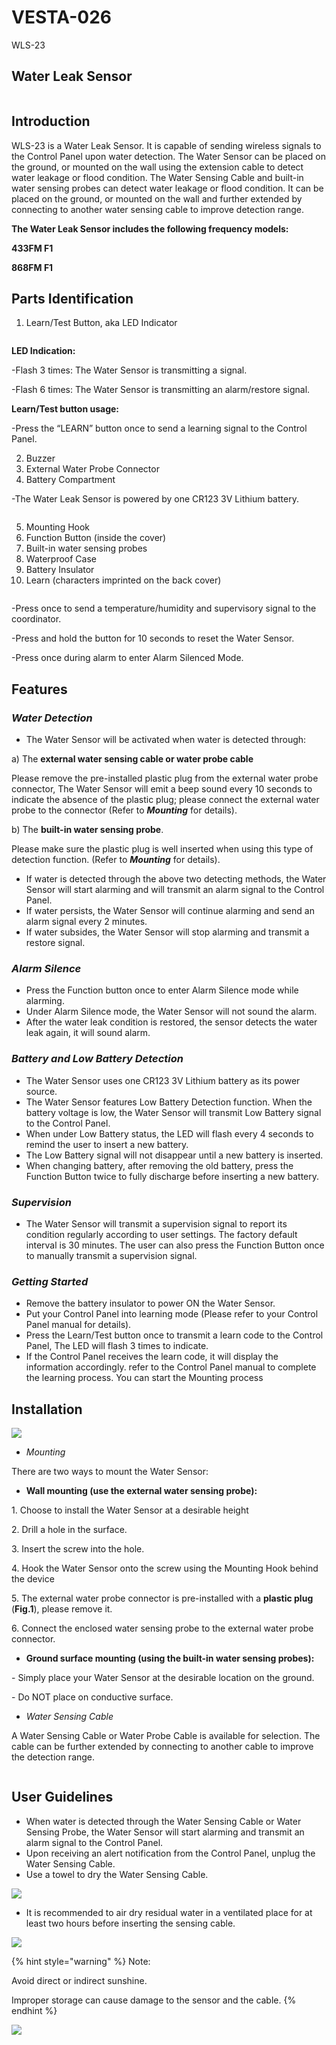 # VESTA-026

WLS-23

## Water Leak Sensor&#x20;

<figure><img src=".gitbook/assets/image (22) (1).png" alt=""><figcaption></figcaption></figure>

## Introduction

WLS-23 is a Water Leak Sensor. It is capable of sending wireless signals to the Control Panel upon water detection. The Water Sensor can be placed on the ground, or mounted on the wall using the extension cable to detect water leakage or flood condition. The Water Sensing Cable and built-in water sensing probes can detect water leakage or flood condition. It can be placed on the ground, or mounted on the wall and further extended by connecting to another water sensing cable to improve detection range.

**The Water Leak Sensor includes the following frequency models:**

**433FM F1**

**868FM F1**

## Parts Identification

1. Learn/Test Button, aka LED Indicator&#x20;

<figure><img src=".gitbook/assets/1 (119).png" alt=""><figcaption></figcaption></figure>

&#x20;           **LED Indication:**

&#x20;             -Flash 3 times: The Water Sensor is transmitting a signal.

&#x20;             -Flash 6 times: The Water Sensor is transmitting an alarm/restore signal.

&#x20;          **Learn/Test button usage:**

&#x20;             -Press the “LEARN” button once to send a learning signal to the Control Panel.

2. Buzzer
3. External Water Probe Connector
4. Battery Compartment

&#x20;            -The Water Leak Sensor is powered by one CR123 3V Lithium battery.

<figure><img src=".gitbook/assets/2 (128).png" alt=""><figcaption></figcaption></figure>

5. Mounting Hook
6. Function Button (inside the cover)
7. Built-in water sensing probes
8. Waterproof Case
9. Battery Insulator
10. Learn (characters imprinted on the back cover)

<figure><img src=".gitbook/assets/3 (116).png" alt=""><figcaption></figcaption></figure>

&#x20;      -Press once to send a temperature/humidity and supervisory signal to the coordinator.

&#x20;      -Press and hold the button for 10 seconds to reset the Water Sensor.

&#x20;      -Press once during alarm to enter Alarm Silenced Mode.

## Features

### _**Water Detection**_

* The Water Sensor will be activated when water is detected through:

&#x20;       a) The **external water sensing cable or water probe cable**

&#x20;                Please remove the pre-installed plastic plug from the external water probe connector, The Water Sensor will emit a beep sound every 10 seconds to indicate the absence of the plastic plug; please connect the external water probe to the connector (Refer to _**Mounting**_ for details).

&#x20;       b) The **built-in water sensing probe**.

&#x20;               Please make sure the plastic plug is well inserted when using this type of detection function.   (Refer to _**Mounting**_ for details).

* If water is detected through the above two detecting methods, the Water Sensor will start alarming and will transmit an alarm signal to the Control Panel.
* If water persists, the Water Sensor will continue alarming and send an alarm signal every 2 minutes.
* If water subsides, the Water Sensor will stop alarming and transmit a restore signal.

### _**Alarm Silence**_

* Press the Function button once to enter Alarm Silence mode while alarming.
* Under Alarm Silence mode, the Water Sensor will not sound the alarm.
* After the water leak condition is restored, the sensor detects the water leak again, it will sound alarm.

### _Battery and Low Battery Detection_

* The Water Sensor uses one CR123 3V Lithium battery as its power source.
* The Water Sensor features Low Battery Detection function. When the battery voltage is low, the Water Sensor will transmit Low Battery signal to the Control Panel.
* When under Low Battery status, the LED will flash every 4 seconds to remind the user to insert a new battery.
* The Low Battery signal will not disappear until a new battery is inserted.
* When changing battery, after removing the old battery, press the Function Button twice to fully discharge before inserting a new battery.

### _**Supervision**_

* The Water Sensor will transmit a supervision signal to report its condition regularly according to user settings. The factory default interval is 30 minutes. The user can also press the Function Button once to manually transmit a supervision signal.

### _Getting Started_

* Remove the battery insulator to power ON the Water Sensor.
* Put your Control Panel into learning mode (Please refer to your Control Panel manual for details).
* Press the Learn/Test button once to transmit a learn code to the Control Panel, The LED will flash 3 times to indicate.
* If the Control Panel receives the learn code, it will display the information accordingly. refer to the Control Panel manual to complete the learning process. You can start the Mounting process

## Installation

![](<.gitbook/assets/1 (12).jpeg>)

* _Mounting_

There are two ways to mount the Water Sensor:

* **Wall mounting (use the external water sensing probe):**

&#x20;        1\. Choose to install the Water Sensor at a desirable height

&#x20;        2\.  Drill a hole in the surface.

&#x20;        3\. Insert the screw into the hole.

&#x20;        4\. Hook the Water Sensor onto the screw using the Mounting Hook behind the device

&#x20;        5\. The external water probe connector is pre-installed with a **plastic plug** (**Fig.1**), please remove it.

&#x20;        6\. Connect the enclosed water sensing probe to the external water probe connector.

* **Ground surface mounting (using the built-in water sensing probes):**

&#x20;       \- Simply place your Water Sensor at the desirable location on the ground.

&#x20;       \- Do NOT place on conductive surface.

* _Water Sensing Cable_

A Water Sensing Cable or Water Probe Cable is available for selection. The cable can be further extended by connecting to another cable to improve the detection range.

<figure><img src=".gitbook/assets/4 (120).png" alt=""><figcaption></figcaption></figure>

## User Guidelines

* When water is detected through the Water Sensing Cable or Water Sensing Probe, the Water Sensor will start alarming and transmit an alarm signal to the Control Panel.
* Upon receiving an alert notification from the Control Panel, unplug the Water Sensing Cable.
* Use a towel to dry the Water Sensing Cable.

![](<.gitbook/assets/4 (23).png>)

* It is recommended to air dry residual water in a ventilated place for at least two hours before inserting the sensing cable.

![](<.gitbook/assets/5 (22).png>)

{% hint style="warning" %}
Note:

Avoid direct or indirect sunshine.

Improper storage can cause damage to the sensor and the cable.
{% endhint %}

![](<.gitbook/assets/6 (15).png>)
